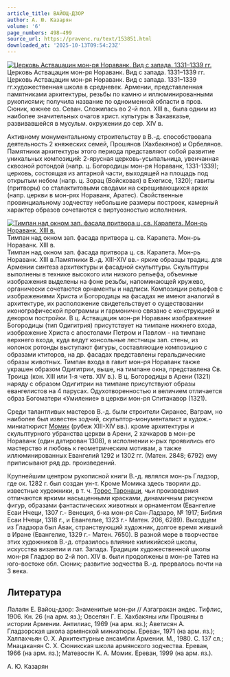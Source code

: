 ```yaml
---
article_title: ВАЙОЦ-ДЗОР
author: А. Ю. Казарян
volume: '6'
page_numbers: 498-499
source_url: https://pravenc.ru/text/153851.html
downloaded_at: '2025-10-13T09:54:23Z'
---
```


[![Церковь Аствацацин мон-ря Нораванк. Вид с запада. 1331–1339 гг.](https://pravenc.ru/data/227/461/1234/i200.jpg "Кликните для увеличения картинки")](https://pravenc.ru/data/227/461/1234/i400.jpg)Церковь Аствацацин мон-ря Нораванк. Вид с запада. 1331–1339 гг.  
Церковь Аствацацин мон-ря Нораванк. Вид с запада. 1331–1339 гг.художественная школа в средневек. Армении, представленная памятниками архитектуры, резьбы по камню и иллюминированными рукописями; получила название по одноименной области в пров. Сюник, южнее оз. Севан. Сложилась во 2-й пол. XIII в., была одним из наиболее значительных очагов христ. культуры в Закавказье, развивавшейся в мусульм. окружении до сер. XIV в.

Активному монументальному строительству в В.-д. способствовала деятельность 2 княжеских семей, Прошянов (Хахбакянов) и Орбелянов. Памятники архитектуры этого периода представляют собой развитие уникальных композиций: 2-ярусная церковь-усыпальница, увенчанная сквозной ротондой (напр. ц. Богородицы мон-ря Нораванк, 1331-1339); церковь, состоящая из алтарной части, выходящей на площадь под открытым небом (напр. ц. Зорац (Войсковая) в Ехегисе, 1320); гавиты (притворы) со сталактитовыми сводами на скрещивающихся арках (напр. церкви в мон-рях Нораванк, Аратес). Свойственные провинциальному зодчеству небольшие размеры построек, камерный характер образов сочетаются с виртуозностью исполнения.

[![Тимпан над окном зап. фасада притвора ц. св. Карапета. Мон-рь Нораванк. XIII в.](https://pravenc.ru/data/630/461/1234/i200.jpg "Кликните для увеличения картинки")](https://pravenc.ru/data/630/461/1234/i400.jpg)Тимпан над окном зап. фасада притвора ц. св. Карапета. Мон-рь Нораванк. XIII в.  
Тимпан над окном зап. фасада притвора ц. св. Карапета. Мон-рь Нораванк. XIII в.Памятники В.-д. XIII-XIV вв.- яркие образцы традиц. для Армении синтеза архитектуры и фасадной скульптуры. Скульптуры выполнены в технике высокого или низкого рельефа, объемные изображения выделены на фоне резьбы, напоминающей кружево, органически сочетаются орнаменты и надписи. Композиции рельефов с изображениями Христа и Богородицы на фасадах не имеют аналогий в архитектуре, их расположение свидетельствует о существовании иконографической программы и гармонично связано с конструкцией и декором постройки. В ц. Аствацацин мон-ря Нораванк изображение Богородицы (тип Одигитрия) присутствует на тимпане нижнего входа, изображение Христа с апостолами Петром и Павлом - на тимпане верхнего входа, куда ведут консольные лестницы зап. стены, из колонок ротонды выступают фигуры, составляющие композицию с образами ктиторов, на др. фасадах представлены геральдические образы животных. Тимпан входа в гавит мон-ря Нораванк также украшен образом Одигитрии, выше, на тимпане окна, представлена Св. Троица (кон. XIII или 1-я четв. XIV в.). В ц. Богородицы в Арени (1321) наряду с образом Одигитрии на тимпане присутствуют образы евангелистов на 4 парусах. Одухотворенностью и величием отличается образ Богоматери «Умиление» в церкви мон-ря Спитакавор (1321).

Среди талантливых мастеров В.-д. были строители Сиранес, Ваграм, но наиболее был известен зодчий, скульптор-монументалист и худож.-миниатюрист [Момик](https://pravenc.ru/text/Момик.html) (рубеж XIII-XIV вв.). кроме архитектуры и скульптурного убранства церкви в Арени, 2 хачкаров в мон-ре Нораванк (один датирован 1308), в исполнении к-рых проявились его мастерство и любовь к геометрическим мотивам, а также иллюминированных Евангелий 1292 и 1302 гг. (Матен. 2848; 6792) ему приписывают ряд др. произведений.

Крупнейшим центром рукописной книги В.-д. являлся мон-рь Гладзор, где ок. 1282 г. был создан ун-т. Кроме Момика здесь творили др. известные художники, в т. ч. [Торос Таронаци](<https://pravenc.ru/text/Торос Таронаци.html>), чьи произведения отличаются яркими насыщенными красками, динамичным рисунком фигур, образами фантастических животных и орнаментом (Евангелие Есаи Нчеци, 1307 г.- Венеция, б-ка мон-ря Сан-Ладзаро, № 1917; Библия Есаи Нчеци, 1318 г., и Евангелие, 1323 г.- Матен. 206, 6289). Выходцем из Гладзора был Авак, странствующий художник, долгое время живший в Иране (Евангелие, 1329 г.- Матен. 7650). В разной мере в творчестве этих художников В.-д. отразилось влияние киликийской школы, искусства византии и лат. Запада. Традиции художественной школы мон-ря Гладзор во 2-й пол. XIV в. были продолжены в мон-ре Татев на юго-востоке обл. Сюник; развитие зодчества В.-д. прервалось почти на 3 века.

## Литература

Лалаян Е. Вайоц-дзор: Знаменитые мон-ри // Азгагракан андес. Тифлис, 1906. Кн. 26 (на арм. яз.); Овсепян Г. Е. Хахбакяны или Прошяны в истории Армении. Антилиас, 1969 (на арм. яз.); Аветисян А. Гладзорская школа армянской миниатюры. Ереван, 1971 (на арм. яз.); Халпахчьян О. Х. Архитектурные ансамбли Армении. М., 1980. С. 137 сл.; Мнацаканян С. Х. Сюникская школа армянского зодчества. Ереван, 1966 (на арм. яз.); Матевосян К. А. Момик. Ереван, 1999 (на арм. яз.).

А. Ю. Казарян
